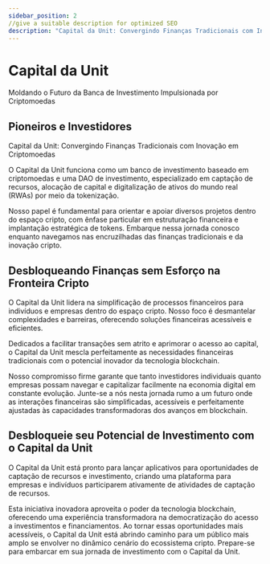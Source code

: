 ```yaml
---
sidebar_position: 2
//give a suitable description for optimized SEO
description: "Capital da Unit: Convergindo Finanças Tradicionais com Inovação em Criptomoedas."
---
```


# Capital da Unit

Moldando o Futuro da Banca de Investimento Impulsionada por Criptomoedas

## Pioneiros e Investidores

Capital da Unit: Convergindo Finanças Tradicionais com Inovação em Criptomoedas

O Capital da Unit funciona como um banco de investimento baseado em criptomoedas e uma DAO de investimento, especializado em captação de recursos, alocação de capital e digitalização de ativos do mundo real (RWAs) por meio da tokenização.

Nosso papel é fundamental para orientar e apoiar diversos projetos dentro do espaço cripto, com ênfase particular em estruturação financeira e implantação estratégica de tokens.
Embarque nessa jornada conosco enquanto navegamos nas encruzilhadas das finanças tradicionais e da inovação cripto.

## Desbloqueando Finanças sem Esforço na Fronteira Cripto

O Capital da Unit lidera na simplificação de processos financeiros para indivíduos e empresas dentro do espaço cripto. Nosso foco é desmantelar complexidades e barreiras, oferecendo soluções financeiras acessíveis e eficientes.

Dedicados a facilitar transações sem atrito e aprimorar o acesso ao capital, o Capital da Unit mescla perfeitamente as necessidades financeiras tradicionais com o potencial inovador da tecnologia blockchain.

Nosso compromisso firme garante que tanto investidores individuais quanto empresas possam navegar e capitalizar facilmente na economia digital em constante evolução.
Junte-se a nós nesta jornada rumo a um futuro onde as interações financeiras são simplificadas, acessíveis e perfeitamente ajustadas às capacidades transformadoras dos avanços em blockchain.

## Desbloqueie seu Potencial de Investimento com o Capital da Unit

O Capital da Unit está pronto para lançar aplicativos para oportunidades de captação de recursos e investimento, criando uma plataforma para empresas e indivíduos participarem ativamente de atividades de captação de recursos.

Esta iniciativa inovadora aproveita o poder da tecnologia blockchain, oferecendo uma experiência transformadora na democratização do acesso a investimentos e financiamentos.
Ao tornar essas oportunidades mais acessíveis, o Capital da Unit está abrindo caminho para um público mais amplo se envolver no dinâmico cenário do ecossistema cripto.
Prepare-se para embarcar em sua jornada de investimento com o Capital da Unit.
